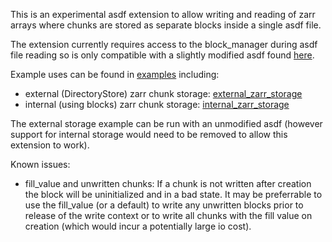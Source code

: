 This is an experimental asdf extension to allow writing and reading
of zarr arrays where chunks are stored as separate blocks inside a
single asdf file.

The extension currently requires access to the block_manager during
asdf file reading so is only compatible with a slightly modified asdf
found [here](https://github.com/braingram/asdf/tree/feature/zarr_chunking).

Example uses can be found in [examples](examples) including:
- external (DirectoryStore) zarr chunk storage: [external_zarr_storage](examples/external_zarr_storage/test.py)
- internal (using blocks) zarr chunk storage: [internal_zarr_storage](examples/internal_zarr_storage/test.py)

The external storage example can be run with an unmodified asdf (however
support for internal storage would need to be removed to allow this
extension to work).

Known issues:
- fill_value and unwritten chunks: If a chunk is not written after
creation the block will be uninitialized and in a bad state. It may be
preferrable to use the fill_value (or a default) to write any unwritten
blocks prior to release of the write context or to write all chunks
with the fill value on creation (which would incur a potentially
large io cost).
